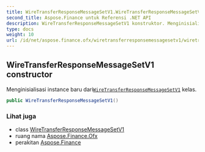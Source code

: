 ```yaml
---
title: WireTransferResponseMessageSetV1.WireTransferResponseMessageSetV1
second_title: Aspose.Finance untuk Referensi .NET API
description: WireTransferResponseMessageSetV1 konstruktor. Menginisialisasi instance baru dariWireTransferResponseMessageSetV1 kelas.
type: docs
weight: 10
url: /id/net/aspose.finance.ofx/wiretransferresponsemessagesetv1/wiretransferresponsemessagesetv1/
---
```

## WireTransferResponseMessageSetV1 constructor

Menginisialisasi instance baru dari[`WireTransferResponseMessageSetV1`](../) kelas.

```csharp
public WireTransferResponseMessageSetV1()
```

### Lihat juga

* class [WireTransferResponseMessageSetV1](../)
* ruang nama [Aspose.Finance.Ofx](../../wiretransferresponsemessagesetv1/)
* perakitan [Aspose.Finance](../../../)


